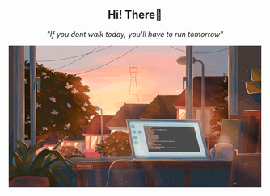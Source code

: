<h2 align='center'>
   Hi! There🚀
</h2>

<p align='center'>
   <i>"If you dont walk today, you'll have to run tomorrow"<i> 
</p>

<p align='center'>
  <img src='./assets/laptop.gif'>
</p>
